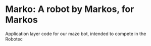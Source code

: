 # Marko: A robot by Markos, for Markos
Application layer code for our maze bot, intended to compete in the Robotec
